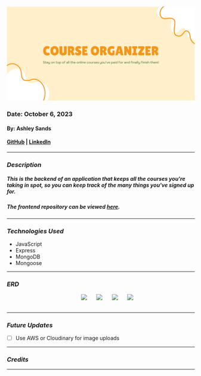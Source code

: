![Planning](images/header.png)

### Date: October 6, 2023

#### By: Ashley Sands

#### [GitHub](https://github.com/asands94) | [LinkedIn](https://www.linkedin.com/in/ashley-sands/)

---

### **_Description_**

##### This is the backend of an application that keeps all the courses you're taking in spot, so you can keep track of the many things you've signed up for.

##### The frontend repository can be viewed [here]().

---

### **_Technologies Used_**

- JavaScript
- Express
- MongoDB
- Mongoose

---

### **_ERD_**

<div align="center">
  <pre>
    <img src="client/public/images/home.png" height="500" />&nbsp;&nbsp;&nbsp;<img src="client/public/images/restaurants.png" height="500" />&nbsp;&nbsp;&nbsp;<img src="client/public/images/detail.png" height="500" />&nbsp;&nbsp;&nbsp;<img src="client/public/images/form.png" height="500" />
  </pre>
</div>

---

### **_Future Updates_**

- [ ] Use AWS or Cloudinary for image uploads

---

### **_Credits_**

---
